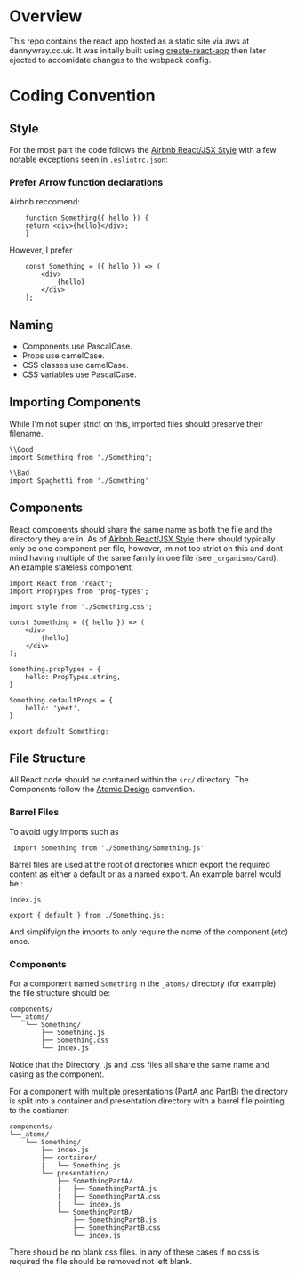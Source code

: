 # Overview

This repo contains the react app hosted as a static site via aws at dannywray.co.uk. It was initally built using [create-react-app](https://github.com/facebook/create-react-app) then later ejected to accomidate changes to the webpack config.


# Coding Convention

## Style
For the most part the code follows the [Airbnb React/JSX Style](https://airbnb.io/javascript/react/) with a few notable exceptions seen in `.eslintrc.json`:

### Prefer Arrow function declarations

Airbnb reccomend:
```
    function Something({ hello }) {
    return <div>{hello}</div>;
    }
```
However, I prefer 
```
    const Something = ({ hello }) => (
        <div>
            {hello}
        </div>
    );
```

## Naming

* Components use PascalCase.
* Props use camelCase.
* CSS classes use camelCase.
* CSS variables use PascalCase.

## Importing Components

While I'm not super strict on this, imported files should preserve their filename.
```
\\Good
import Something from './Something';

\\Bad
import Spaghetti from './Something'
```


## Components
React components should share the same name as both the file and the directory they are in. As of [Airbnb React/JSX Style](https://airbnb.io/javascript/react/) there should typically only be one component per file, however, im not too strict on this and dont mind having multiple of the same family in one file (see `_organisms/Card`). An example stateless component:
```
import React from 'react';
import PropTypes from 'prop-types';

import style from './Something.css';

const Something = ({ hello }) => (
    <div>
        {hello}
    </div>
);

Something.propTypes = {
    hello: PropTypes.string,
}

Something.defaultProps = {
    hello: 'yeet',
}

export default Something;
```

## File Structure
All React code should be contained within the `src/` directory. The Components follow the [Atomic Design](https://atomicdesign.bradfrost.com/) convention.

### Barrel Files
To avoid ugly imports such as 
```
 import Something from './Something/Something.js'
 ```
Barrel files are used at the root of directories which export the required content as either a default or as a named export. An example barrel would be :

`index.js`
```
export { default } from ./Something.js;
```
And simplifyign the imports to only require the name of the component (etc) once.

### Components
For a component named `Something`  in the `_atoms/` directory (for example) the file structure should be:

    components/
    └──_atoms/
        └── Something/
            ├── Something.js
            ├── Something.css
            └── index.js

Notice that the Directory, .js and .css files all share the same name and casing as the component.

For a component with multiple presentations (PartA and PartB) the directory is split into a container and presentation directory with a barrel file pointing to the contianer:

    components/
    └──_atoms/
        └── Something/
            ├── index.js
            ├── container/
            |   └── Something.js
            └── presentation/
                ├── SomethingPartA/
                |   ├── SomethingPartA.js
                |   ├── SomethingPartA.css
                |   └── index.js
                └── SomethingPartB/
                    ├── SomethingPartB.js
                    ├── SomethingPartB.css
                    └── index.js

There should be no blank css files. In any of these cases if no css is required the file should be removed not left blank.